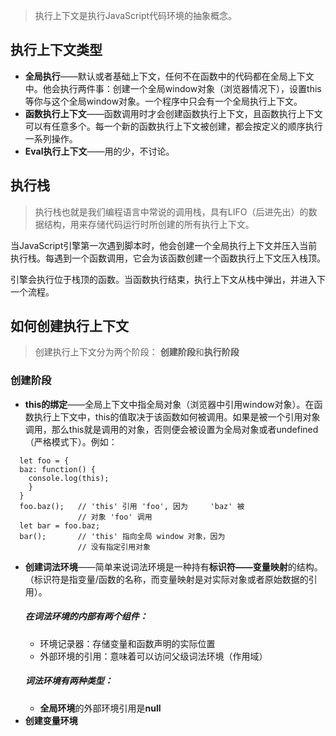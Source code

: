 > 执行上下文是执行JavaScript代码环境的抽象概念。

## 执行上下文类型

* **全局执行**——默认或者基础上下文，任何不在函数中的代码都在全局上下文中。他会执行两件事：创建一个全局window对象（浏览器情况下），设置this等你与这个全局window对象。一个程序中只会有一个全局执行上下文。
* **函数执行上下文**——函数调用时才会创建函数执行上下文，且函数执行上下文可以有任意多个。每一个新的函数执行上下文被创建，都会按定义的顺序执行一系列操作。
* **Eval执行上下文**——用的少，不讨论。

## 执行栈
> 执行栈也就是我们编程语言中常说的调用栈，具有LIFO（后进先出）的数据结构，用来存储代码运行时所创建的所有执行上下文。

当JavaScript引擎第一次遇到脚本时，他会创建一个全局执行上下文并压入当前执行栈。每遇到一个函数调用，它会为该函数创建一个函数执行上下文压入栈顶。

引擎会执行位于栈顶的函数。当函数执行结束，执行上下文从栈中弹出，并进入下一个流程。

## 如何创建执行上下文
> 创建执行上下文分为两个阶段： **创建阶段**和**执行阶段**

### 创建阶段
* **this的绑定**——全局上下文中指全局对象（浏览器中引用window对象）。在函数执行上下文中，this的值取决于该函数如何被调用。如果是被一个引用对象调用，那么this就是调用的对象，否则便会被设置为全局对象或者undefined（严格模式下）。例如：
```
  let foo = {
  baz: function() {
    console.log(this);
    }
  }
  foo.baz();   // 'this' 引用 'foo', 因为     'baz' 被
               // 对象 'foo' 调用
  let bar = foo.baz;
  bar();       // 'this' 指向全局 window 对象，因为
               // 没有指定引用对象
```
  
* **创建词法环境**——简单来说词法环境是一种持有**标识符——变量映射**的结构。（标识符是指变量/函数的名称，而变量映射是对实际对象或者原始数据的引用）。
  ##### 在词法环境的内部有两个组件：
  * 环境记录器：存储变量和函数声明的实际位置
  * 外部环境的引用：意味着可以访问父级词法环境（作用域）
  ##### **词法环境**有两种类型：
  * **全局环境**的外部环境引用是**null**
* **创建变量环境**


